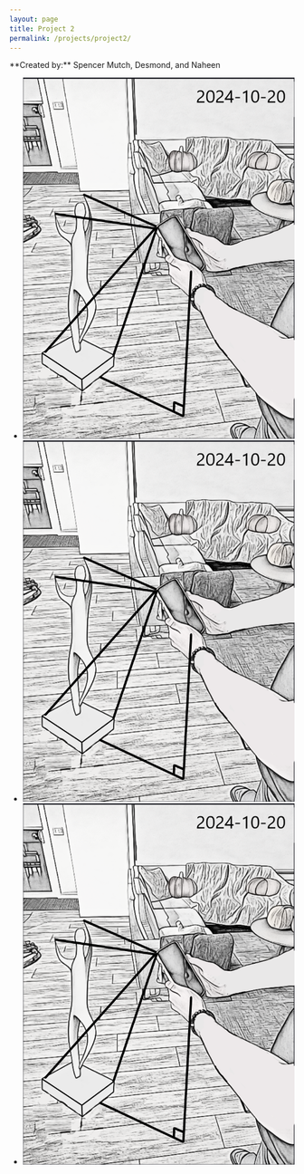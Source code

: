 ```yaml
---
layout: page
title: Project 2
permalink: /projects/project2/
---
```

<link rel="stylesheet" href="https://cdn.jsdelivr.net/npm/@glidejs/glide/dist/css/glide.core.min.css">
<script src="https://cdn.jsdelivr.net/npm/@glidejs/glide/dist/glide.min.js"></script>
**Created by:** Spencer Mutch, Desmond, and Naheen
<div class="glide">
  <div class="glide__track" data-glide-el="track">
    <ul class="glide__slides">
      <li class="glide__slide"><img src="/assets/images/Refined_d1finished.png" alt="Image 1"></li>
      <li class="glide__slide"><img src="/assets/images/Refined_d1finished.png" alt="Image 2"></li>
      <li class="glide__slide"><img src="/assets/images/Refined_d1finished.png" alt="Image 3"></li>
    </ul>
  </div>
</div>


<script>
  document.addEventListener("DOMContentLoaded", function() {
    new Glide('.glide').mount();
  });
</script>
